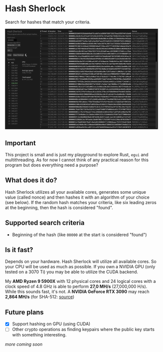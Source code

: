 # Hash Sherlock
Search for hashes that match your criteria.

![Screenshot of HashSherlock](https://raw.githubusercontent.com/Mondei1/HashSherlock/master/img/showcase.png)

## Important
This project is small and is just my playground to explore Rust, `egui` and multithreading. As for now I cannot think of any practical reason for this program but does everything need a purpose?

## What does it do?
Hash Sherlock utilizes all your available cores, generates some unique value (called nonce) and then hashes it with an algorithm of your choice (see below). If the random hash matches your criteria, like six leading zeros at the beginning, then the hash is considered "found".

## Supported search criteria
- Beginning of the hash (like `00000` at the start is considered "found")

## Is it fast?
Depends on your hardware. Hash Sherlock will utilize all available cores. So your CPU will be used as much as possible. If you own a NVIDIA GPU (only tested on a 3070 Ti) you may be able to utilize the CUDA backend.

My **AMD Ryzen 9 5900X** with 12 physical cores and 24 logical cores with a clock speed of 4.8 GHz is able to perform **27,0 MH/s** (27,000,000 H/s). While this sounds fast, it's not. A **NVIDIA GeForce RTX 3090** may reach **2,864 MH/s** (for SHA-512: [source](https://openbenchmarking.org/test/pts/hashcat-1.0.0))

## Future plans
- [x] Support hashing on GPU (using CUDA)
- [ ] Other crypto operations as finding keypairs where the public key starts with something interesting.

*more coming soon*